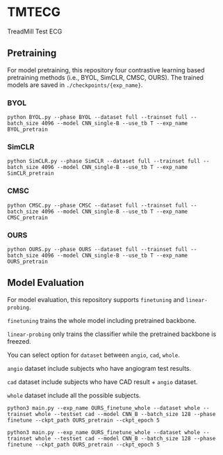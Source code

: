 # TMTECG
TreadMill Test ECG


## Pretraining

For model pretraining, this repository four contrastive learning based pretraining methods (i.e., BYOL, SimCLR, CMSC, OURS). The trained models are saved in `./checkpoints/{exp_name}`.

### BYOL

```
python BYOL.py --phase BYOL --dataset full --trainset full --batch_size 4096 --model CNN_single-B --use_tb T --exp_name BYOL_pretrain
```

### SimCLR
```
python SimCLR.py --phase SimCLR --dataset full --trainset full --batch_size 4096 --model CNN_single-B --use_tb T --exp_name SimCLR_pretrain
```

### CMSC
```
python CMSC.py --phase CMSC --dataset full --trainset full --batch_size 4096 --model CNN_single-B --use_tb T --exp_name CMSC_pretrain
```

### OURS
```
python OURS.py --phase OURS --dataset full --trainset full --batch_size 4096 --model CNN_single-B --use_tb T --exp_name OURS_pretrain
```


## Model Evaluation
For model evaluation, this repository supports `finetuning` and `linear-probing`.

`finetuning` trains the whole model including pretrained backbone.

`linear-probing` only trains the classifier while the pretrained backbone is freezed.

You can select option for `dataset` between `angio`, `cad`, `whole`.

`angio` dataset include subjects who have angiogram test results.

`cad` dataset include subjects who have CAD result + `angio` dataset.

`whole` dataset include all the possible subjects.

```
python3 main.py --exp_name OURS_finetune_whole --dataset whole --trainset whole --testset cad --model CNN_B --batch_size 128 --phase finetune --ckpt_path OURS_pretrain --ckpt_epoch 5

python3 main.py --exp_name OURS_finetune_whole --dataset whole --trainset whole --testset cad --model CNN_B --batch_size 128 --phase finetune --ckpt_path OURS_pretrain --ckpt_epoch 5
```